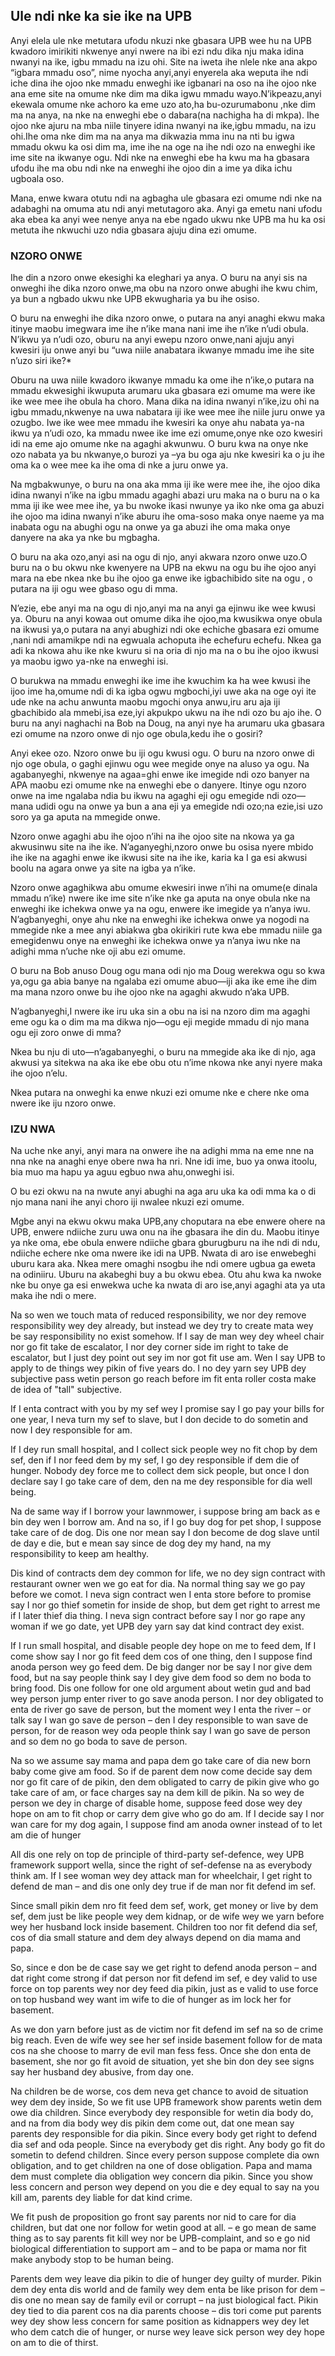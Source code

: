 ## Ule ndi nke ka sie ike na UPB

Anyi elela ule nke metutara ufodu nkuzi nke gbasara UPB wee hu na UPB kwadoro imirikiti nkwenye anyi nwere na ibi ezi ndu dika nju maka idina nwanyi na ike, igbu mmadu na izu ohi. Site na iweta ihe nlele nke ana akpo “igbara mmadu oso”, nime nyocha anyi,anyi enyerela aka weputa ihe ndi iche dina ihe ojoo nke mmadu enweghi ike igbanari na oso na ihe ojoo nke ana eme site na omume nke dim ma dika igwu mmadu wayo.N’ikpeazu,anyi ekewala omume nke achoro ka eme uzo ato,ha bu-ozurumabonu ,nke dim ma na anya, na nke na enweghi ebe o dabara(na nachigha ha di mkpa). Ihe ojoo nke ajuru na mba niile tinyere idina nwanyi na ike,igbu mmadu, na izu ohi.Ihe oma nke dim ma na anya ma dikwazia mma inu na nti bu igwa mmadu okwu ka osi dim ma, ime ihe na oge na ihe ndi ozo na enweghi ike ime site na ikwanye ogu. Ndi nke na enweghi ebe ha kwu ma ha gbasara ufodu ihe ma obu ndi nke na enweghi ihe ojoo din a ime ya dika ichu ugboala oso.

Mana, enwe kwara otutu ndi na agbagha ule gbasara ezi omume ndi nke na adabaghi na omuma atu ndi anyi metutagoro aka. Anyi ga emetu nani ufodu aka ebea ka anyi wee nenye anya na ebe ngado ukwu nke UPB ma hu ka osi metuta ihe nkwuchi uzo ndia gbasara ajuju dina  ezi omume.

### NZORO ONWE

Ihe din a nzoro onwe ekesighi ka eleghari ya anya. O buru na anyi sis na onweghi ihe dika nzoro onwe,ma obu na nzoro onwe abughi ihe kwu chim, ya bun a ngbado ukwu nke UPB ekwugharia ya bu ihe osiso.

O buru na enweghi ihe dika nzoro onwe, o putara na anyi anaghi ekwu maka itinye maobu imegwara ime ihe n’ike mana nani ime ihe n’ike n’udi obula. N’ikwu ya n’udi ozo, oburu na anyi ewepu nzoro onwe,nani ajuju anyi kwesiri iju onwe anyi bu “uwa niile anabatara ikwanye mmadu ime ihe site n’uzo siri ike?*

Oburu na uwa niile kwadoro ikwanye mmadu ka ome ihe n’ike,o putara na mmadu ekwesighi ikwuputa arumaru uka gbasara ezi omume ma were ike ike wee mee ihe obula ha choro. Mana dika na idina nwanyi n’ike,izu ohi na igbu mmadu,nkwenye na uwa nabatara iji ike wee mee ihe niile juru onwe ya ozugbo. Iwe ike wee mee mmadu ihe kwesiri ka onye ahu nabata ya-na ikwu ya n’udi ozo, ka mmadu nwee ike ime ezi omume,onye nke ozo kwesiri idi na eme ajo omume nke na agaghi akwunwu. O buru kwa na onye nke ozo nabata ya bu nkwanye,o burozi ya –ya bu oga aju nke kwesiri ka o ju ihe oma ka o wee mee ka ihe oma di nke a juru onwe ya.

Na mgbakwunye, o buru na ona aka mma iji ike were mee ihe, ihe ojoo dika idina nwanyi n’ike na igbu mmadu agaghi abazi uru maka na o buru na o ka mma iji ike wee mee ihe, ya bu nwoke ikasi nwunye ya iko nke oma ga abuzi ihe ojoo ma idina nwanyi n’ike aburu ihe oma-soso maka onye naeme ya ma inabata ogu na abughi ogu na onwe ya ga abuzi ihe oma maka onye danyere na aka ya nke bu mgbagha.

O buru na aka ozo,anyi asi na ogu di njo, anyi akwara nzoro onwe uzo.O buru na o bu okwu nke kwenyere na UPB na ekwu na ogu bu ihe ojoo anyi mara na ebe nkea nke bu ihe ojoo ga enwe ike igbachibido site na ogu , o putara na iji ogu wee gbaso ogu di mma.

N’ezie, ebe anyi ma na ogu di njo,anyi ma na anyi ga ejinwu ike wee kwusi ya. Oburu na anyi kowaa out omume dika ihe ojoo,ma kwusikwa onye obula na ikwusi ya,o putara na anyi abughizi ndi oke echiche gbasara ezi omume ,nani ndi amamikpe ndi na egwuala achoputa ihe echefuru echefu. Nkea ga adi ka nkowa ahu ike nke kwuru si na oria di njo ma na o bu ihe ojoo ikwusi ya maobu igwo ya-nke na enweghi isi.

O burukwa na mmadu enweghi ike ime ihe kwuchim ka ha wee kwusi ihe ijoo ime ha,omume ndi di ka igba ogwu mgbochi,iyi uwe aka na oge oyi ite ude nke na achu anwunta maobu mgochi onya anwu,iru aru aja iji gbachibido ala mmebi,isa eze,iyi akpukpo ukwu na ihe ndi ozo bu ajo ihe. O buru na anyi naghachi na Bob na Doug, na anyi nye ha arumaru uka gbasara ezi omume na nzoro onwe di njo oge obula,kedu ihe o gosiri?

Anyi ekee ozo. Nzoro onwe bu iji ogu kwusi ogu. O buru na nzoro onwe di njo oge obula, o gaghi ejinwu ogu wee megide onye na aluso ya ogu. Na agabanyeghi, nkwenye na agaa=ghi enwe ike imegide ndi ozo banyer na APA maobu ezi omume nke na enweghi ebe o danyere. Itinye ogu nzoro onwe na ime ngalaba ndia bu ikwu na agaghi eji ogu emegide ndi ozo—mana udidi ogu na onwe ya bun a ana eji ya emegide ndi ozo;na ezie,isi uzo soro ya ga aputa na mmegide onwe.

Nzoro onwe agaghi abu ihe ojoo n’ihi na ihe ojoo site na nkowa ya ga akwusinwu site na ihe ike. N’aganyeghi,nzoro onwe bu osisa nyere mbido ihe ike na agaghi enwe ike ikwusi site na ihe ike, karia ka I ga esi akwusi boolu na agara onwe ya site na igba ya n’ike.

Nzoro onwe agaghikwa abu omume ekwesiri inwe n’ihi na omume(e dinala mmadu n’ike) nwere ike ime site n’ike nke ga aputa na onye obula nke na enweghi ike ichekwa onwe ya na ogu, enwere ike imegide ya n’anya iwu. N’agbanyeghi, onye ahu nke na enweghi ike ichekwa onwe ya nogodi na mmegide nke a mee anyi abiakwa gba okirikiri rute kwa ebe mmadu niile ga emegidenwu onye na enweghi ike ichekwa onwe ya n’anya iwu nke na adighi mma n’uche nke oji abu ezi omume.

O buru na Bob anuso Doug ogu mana odi njo ma Doug werekwa ogu so kwa ya,ogu ga abia banye na ngalaba ezi omume abuo—iji aka ike eme ihe dim ma mana nzoro onwe bu ihe ojoo nke na agaghi akwudo n’aka UPB.

N’agbanyeghi,I nwere ike iru uka sin a obu na isi na nzoro dim ma agaghi eme ogu ka o dim ma ma dikwa njo—ogu eji megide mmadu di njo mana ogu eji zoro onwe di mma?

Nkea bu nju di uto—n’agabanyeghi, o buru na mmegide aka ike di njo, aga akwusi ya sitekwa na aka ike ebe obu otu n’ime nkowa nke anyi nyere maka ihe ojoo n’elu.

Nkea putara na onweghi ka enwe nkuzi ezi omume nke e chere nke oma nwere ike iju nzoro onwe.

### IZU NWA

Na uche nke anyi, anyi mara na onwere ihe na adighi mma na eme nne na nna nke na anaghi enye obere nwa ha nri. Nne idi ime, buo ya onwa  itoolu, bia muo ma hapu ya aguu egbuo nwa ahu,onweghi isi.

O bu ezi okwu na na nwute anyi abughi na aga aru uka ka odi mma ka o di njo mana nani ihe anyi choro iji nwalee nkuzi ezi omume.

Mgbe anyi na ekwu okwu maka UPB,any choputara na ebe enwere ohere na UPB, enwere ndiiche zuru uwa onu na ihe gbasara ihe din du. Maobu itinye ya nke oma, ebe obula enwere ndiiche gbara gburugburu na ihe ndi di ndu, ndiiche echere nke oma nwere ike idi na UPB. Nwata di aro ise enwebeghi uburu kara aka. Nkea mere omaghi nsogbu ihe ndi omere ugbua ga eweta na odiniiru. Uburu na akabeghi buy a bu okwu ebea. Otu ahu kwa ka nwoke nke bu onye ga esi enwekwa uche ka nwata di aro ise,anyi agaghi ata ya uta maka ihe ndi o mere. 

Na so wen we touch mata of reduced responsibility, we nor dey remove responsibility wey dey already, but instead we dey try to create mata wey be say responsibility no exist somehow. If I say de man wey dey wheel chair nor go fit take de escalator, I nor dey corner side im right to take de escalator, but I just dey point out sey im nor got fit use am. Wen I say UPB to apply to de things wey pikin of  five years do.  I no dey yarn sey  UPB dey subjective pass wetin person go reach before im fit enta roller costa make de idea of "tall" subjective.

If I enta contract with you by my sef wey I promise say I go pay your bills for one year, I neva turn my sef to slave, but I don decide to do sometin and now I dey responsible for am.

If I dey run small hospital, and I collect sick people wey no fit chop by dem sef, den if I nor feed dem by my sef, I go dey responsible if dem die of hunger.  Nobody dey force me to collect dem sick people, but once I don  declare say I go  take care of dem, den  na me dey responsible for dia well being.

Na de same way if  I borrow your lawnmower, i suppose bring am back as e bin dey wen I borrow am. And na so, if I go buy dog for pet shop, I suppose take care of de dog. Dis one nor mean say I don become de dog slave until de day e die, but e mean say since de dog dey my hand, na my responsibility to keep am healthy.

Dis kind of contracts dem dey common for life, we no dey sign contract with restaurant owner wen we go eat for dia. Na normal thing say we go pay before we comot. I neva sign contract wen I enta store before to promise say I nor go thief sometin for inside de shop, but dem get right to arrest me if I later thief dia thing. I neva sign contract before say I nor go rape any woman if we go date, yet UPB dey yarn say dat kind contract dey exist.

If I run small hospital, and disable people dey hope on me to feed dem, If I come show say I nor go fit feed dem cos of one thing, den I suppose find anoda person wey go feed dem. De big danger nor be say I nor give dem food, but na say people think say I dey give dem food so dem no boda to bring food.  Dis one follow for one old argument about wetin gud and bad wey person jump enter river to go save anoda person. I nor dey obligated to enta de river go save de person, but the moment wey I enta the river – or talk say I wan go save de person – den I dey responsible to wan save de person, for de reason wey oda people think say I wan go save de person and so dem no go boda to save de person.

Na so we assume say mama and papa dem go take care of dia new born baby come give am food. So if de parent dem now come decide say dem nor go fit care of de pikin, den dem obligated to carry de pikin give who go take care of am, or face charges say na dem kill de pikin. Na so wey de person we dey in charge of disable home, suppose feed dose wey dey hope on am to fit chop or carry dem give who go do am. If I decide say I nor wan care for my dog again, I suppose find am anoda owner instead of to let am die of hunger

All dis one rely on top de principle of third-party sef-defence, wey UPB framework support wella, since the right of sef-defense na as everybody think am. If I see woman wey dey attack man for wheelchair, I get right to defend de man – and dis one only dey true if de man nor fit defend im sef.

Since small pikin dem nro fit feed dem sef, work, get money or live by dem sef,  dem just be like people wey dem kidnap, or de wife wey we yarn before wey her husband lock inside basement. Children too nor fit defend dia sef, cos of dia small stature and dem dey always depend on dia mama and papa.

So, since e don be de case say we get right to defend anoda person – and dat right come strong if dat person nor fit defend im sef, e dey valid to use force on top parents wey nor dey feed dia pikin, just as e valid to use force on top husband wey want im wife to die of hunger as im lock her for basement.

As we don yarn before just as de victim nor fit defend im sef na so de crime big reach. Even de wife wey see her sef inside basement follow for de mata cos na she choose to marry de evil man fess fess. Once she don enta de basement, she nor go fit avoid de situation, yet she bin don dey see signs say her husband dey abusive, from day one.

Na children be de worse, cos dem neva get chance to avoid de situation wey dem dey inside, So we fit use UPB framework show parents wetin dem owe dia children. Since everybody dey responsible for wetin dia body do, and na from dia body wey dis pikin dem come out, dat one mean say parents dey responsible for dia pikin. Since every body get right to defend dia sef and oda people. Since na everybody get dis right. Any body go fit do sometin to defend children. Since every person suppose complete dia own obligation, and to get children na one of dose obligation. Papa and mama dem must complete dia obligation wey concern dia pikin. Since you show less concern and person wey depend on you die e dey equal to say na you kill am, parents dey liable for dat kind crime.

We fit push de proposition go front say parents nor nid to care for dia children, but dat one nor follow for wetin good at all. – e go mean de same thing as to say parents fit kill wey nor be UPB-complaint, and so e go nid biological differentiation to support am – and to be papa or mama nor fit make anybody stop to be human being.

Parents dem wey leave dia pikin to die of hunger dey guilty of murder. Pikin dem dey enta dis world and de family wey dem enta be like prison for dem – dis one no mean say de family evil or corrupt – na just biological fact. Pikin dey tied to dia parent cos na dia parents choose – dis tori come put parents wey dey show less concern for same position as kidnappers wey dey let who dem catch die of hunger, or nurse wey leave sick person wey dey hope on am to die of thirst.
